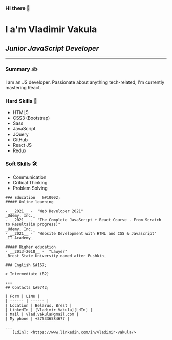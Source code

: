 ### Hi there 👋

# I a'm Vladimir Vakula
## _Junior JavaScript Developer_

---
### Summary &#9997;
I am an JS developer. Passionate about anything tech-related, I'm currently mastering React.

### Hard Skills &#128190;

- HTML5
- CSS3 (Bootstrap)
- Sass
- JavaScript
- JQuery
- GitHub
- React JS
- Redux

### Soft Skills &#128736;

- Communication
- Critical Thinking
- Problem Solving

```
### Education 	&#10002;
##### Online learning

- __2021__ -  "Web Developer 2021" 
_Udemy, Inc._
- __2021__ -  "The Complete JavaScript + React Course - From Scratch to Results(in progress)" 
_Udemy, Inc._
- __2021__ -  "Website Development with HTML and CSS & Javascript" 
_IT Academy_

##### Higher education
- __2013-2018__ -  "Lawyer" 
_Brest State University named after Pushkin_

### English &#167;

> Intermediate (B2)

---
## Contacts &#9742;

| Form | LINK |
| ------ | ------ |
| Location | Belarus, Brest |
| LinkedIn | [Vladimir Vakula][LdIn] |
| Mail | vlad.vakula@gmail.com |
| My phone | +375336584677 |

---
   [LdIn]: <https://www.linkedin.com/in/vladimir-vakula/>
   

